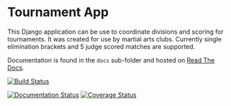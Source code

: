 # Tournament App

This Django application can be use to coordinate divisions and scoring for tournaments. It was created for use by martial
arts clubs. Currently single elimination brackets and 5 judge scored matches are supported.

Documentation is found in the `docs` sub-folder and hosted on [Read The Docs](http://karate-tournament.readthedocs.io/en/latest/).

[![Build Status](https://travis-ci.org/cleobis/tournament.svg?branch=master)](https://travis-ci.org/cleobis/tournament)

[![Documentation Status](https://readthedocs.org/projects/karate-tournament/badge/?version=latest)](http://karate-tournament.readthedocs.io/en/latest/?badge=latest)
[![Coverage Status](https://coveralls.io/repos/github/cleobis/tournament/badge.svg?branch=coveralls)](https://coveralls.io/github/cleobis/tournament?branch=coveralls)